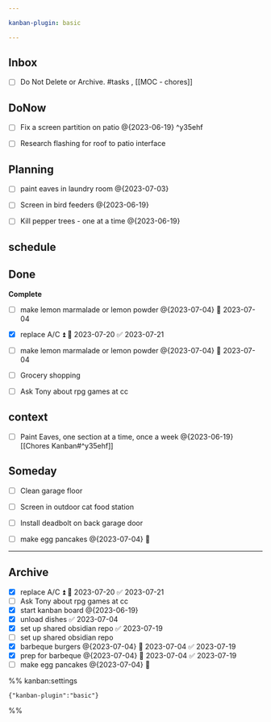 ```yaml
---

kanban-plugin: basic

---
```


## Inbox

- [ ] Do Not Delete or Archive.  #tasks , [[MOC - chores]]


## DoNow

- [ ] Fix a screen partition on patio @{2023-06-19} ^y35ehf
- [ ] Research flashing for roof to patio interface


## Planning

- [ ] paint eaves in laundry room @{2023-07-03}
- [ ] Screen in bird feeders @{2023-06-19}
- [ ] Kill pepper trees - one at a time @{2023-06-19}


## schedule



## Done

**Complete**
- [ ] make lemon marmalade or lemon powder @{2023-07-04} 📅 2023-07-04
- [x] replace A/C ⏫ 📅 2023-07-20 ✅ 2023-07-21
- [ ] make lemon marmalade or lemon powder @{2023-07-04} 📅 2023-07-04
- [ ] Grocery shopping
- [ ] Ask Tony about rpg games at cc


## context

- [ ] Paint Eaves, one section at a time, once a week @{2023-06-19} [[Chores Kanban#^y35ehf]]


## Someday

- [ ] Clean garage floor
- [ ] Screen in outdoor cat food station
- [ ] Install deadbolt on back garage door
- [ ] make egg pancakes @{2023-07-04} 📅


***

## Archive

- [x] replace A/C ⏫ 📅 2023-07-20 ✅ 2023-07-21
- [ ] Ask Tony about rpg games at cc
- [x] start kanban board @{2023-06-19}
- [x] unload dishes ✅ 2023-07-04
- [x] set up shared obsidian repo ✅ 2023-07-19
- [ ] set up shared obsidian repo
- [x] barbeque burgers @{2023-07-04} 📅 2023-07-04 ✅ 2023-07-19
- [x] prep for barbeque @{2023-07-04} 📅 2023-07-04 ✅ 2023-07-19
- [ ] make egg pancakes @{2023-07-04} 📅

%% kanban:settings
```
{"kanban-plugin":"basic"}
```
%%
